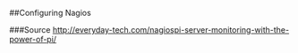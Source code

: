 ##Configuring Nagios

###Source
http://everyday-tech.com/nagiospi-server-monitoring-with-the-power-of-pi/